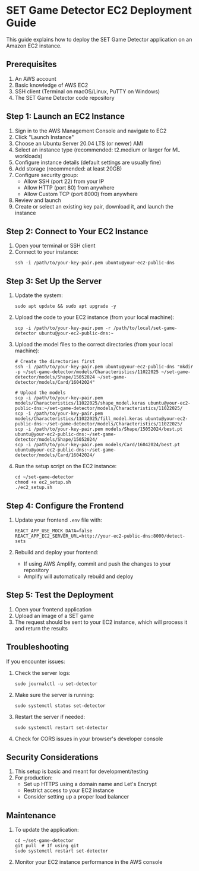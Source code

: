 
# SET Game Detector EC2 Deployment Guide

This guide explains how to deploy the SET Game Detector application on an Amazon EC2 instance.

## Prerequisites

1. An AWS account
2. Basic knowledge of AWS EC2
3. SSH client (Terminal on macOS/Linux, PuTTY on Windows)
4. The SET Game Detector code repository

## Step 1: Launch an EC2 Instance

1. Sign in to the AWS Management Console and navigate to EC2
2. Click "Launch Instance"
3. Choose an Ubuntu Server 20.04 LTS (or newer) AMI
4. Select an instance type (recommended: t2.medium or larger for ML workloads)
5. Configure instance details (default settings are usually fine)
6. Add storage (recommended: at least 20GB)
7. Configure security group:
   - Allow SSH (port 22) from your IP
   - Allow HTTP (port 80) from anywhere
   - Allow Custom TCP (port 8000) from anywhere
8. Review and launch
9. Create or select an existing key pair, download it, and launch the instance

## Step 2: Connect to Your EC2 Instance

1. Open your terminal or SSH client
2. Connect to your instance:
   ```
   ssh -i /path/to/your-key-pair.pem ubuntu@your-ec2-public-dns
   ```

## Step 3: Set Up the Server

1. Update the system:
   ```
   sudo apt update && sudo apt upgrade -y
   ```

2. Upload the code to your EC2 instance (from your local machine):
   ```
   scp -i /path/to/your-key-pair.pem -r /path/to/local/set-game-detector ubuntu@your-ec2-public-dns:~
   ```

3. Upload the model files to the correct directories (from your local machine):
   ```
   # Create the directories first
   ssh -i /path/to/your-key-pair.pem ubuntu@your-ec2-public-dns "mkdir -p ~/set-game-detector/models/Characteristics/11022025 ~/set-game-detector/models/Shape/15052024 ~/set-game-detector/models/Card/16042024"

   # Upload the models
   scp -i /path/to/your-key-pair.pem models/Characteristics/11022025/shape_model.keras ubuntu@your-ec2-public-dns:~/set-game-detector/models/Characteristics/11022025/
   scp -i /path/to/your-key-pair.pem models/Characteristics/11022025/fill_model.keras ubuntu@your-ec2-public-dns:~/set-game-detector/models/Characteristics/11022025/
   scp -i /path/to/your-key-pair.pem models/Shape/15052024/best.pt ubuntu@your-ec2-public-dns:~/set-game-detector/models/Shape/15052024/
   scp -i /path/to/your-key-pair.pem models/Card/16042024/best.pt ubuntu@your-ec2-public-dns:~/set-game-detector/models/Card/16042024/
   ```

4. Run the setup script on the EC2 instance:
   ```
   cd ~/set-game-detector
   chmod +x ec2_setup.sh
   ./ec2_setup.sh
   ```

## Step 4: Configure the Frontend

1. Update your frontend `.env` file with:
   ```
   REACT_APP_USE_MOCK_DATA=false
   REACT_APP_EC2_SERVER_URL=http://your-ec2-public-dns:8000/detect-sets
   ```

2. Rebuild and deploy your frontend:
   - If using AWS Amplify, commit and push the changes to your repository
   - Amplify will automatically rebuild and deploy

## Step 5: Test the Deployment

1. Open your frontend application
2. Upload an image of a SET game
3. The request should be sent to your EC2 instance, which will process it and return the results

## Troubleshooting

If you encounter issues:

1. Check the server logs:
   ```
   sudo journalctl -u set-detector
   ```

2. Make sure the server is running:
   ```
   sudo systemctl status set-detector
   ```

3. Restart the server if needed:
   ```
   sudo systemctl restart set-detector
   ```

4. Check for CORS issues in your browser's developer console

## Security Considerations

1. This setup is basic and meant for development/testing
2. For production:
   - Set up HTTPS using a domain name and Let's Encrypt
   - Restrict access to your EC2 instance
   - Consider setting up a proper load balancer

## Maintenance

1. To update the application:
   ```
   cd ~/set-game-detector
   git pull  # If using git
   sudo systemctl restart set-detector
   ```

2. Monitor your EC2 instance performance in the AWS console
